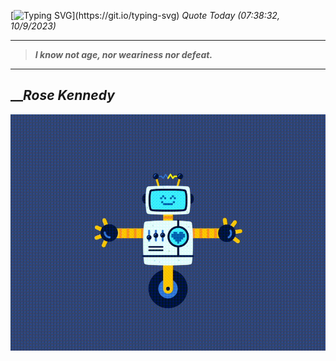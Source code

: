 [![Typing SVG](https://readme-typing-svg.herokuapp.com?font=Press+Start+2P&color=C2F784&size=35&width=900&height=100&lines=Hello+World%2C+I'm+Hung+!)](https://git.io/typing-svg) 
_Quote Today (07:38:32, 10/9/2023)_
___
>**_I know not age, nor weariness nor defeat._**
___

## __**_Rose Kennedy_**

![RobotDance](src/assets/images/robot-dancing-dribble.gif?style=center)
